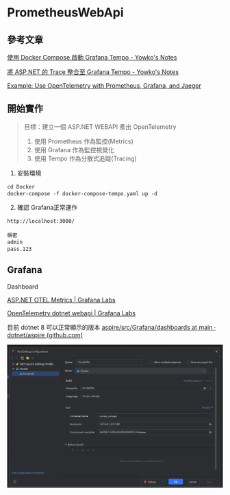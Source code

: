 # PrometheusWebApi


## 參考文章

[使用 Docker Compose 啟動 Grafana Tempo - Yowko's Notes](https://blog.yowko.com/docker-compose-grafana-tempo/)

[將 ASP.NET 的 Trace 整合至 Grafana Tempo - Yowko's Notes](https://blog.yowko.com/aspdotnet-tempo/)

[Example: Use OpenTelemetry with Prometheus, Grafana, and Jaeger](https://learn.microsoft.com/en-us/dotnet/core/diagnostics/observability-prgrja-example)

## 開始實作

> 目標：建立一個 ASP.NET WEBAPI 產出 OpenTelemetry
> 1. 使用 Prometheus 作為監控(Metrics)
> 2. 使用 Grafana 作為監控視覺化
> 3. 使用 Tempo 作為分散式追蹤(Tracing)


1. 安裝環境
```
cd Docker
docker-compose -f docker-compose-tempo.yaml up -d
```

2. 確認 Grafana正常運作
```
http://localhost:3000/

帳密
admin
pass.123
```



## Grafana

Dashboard 

[ASP.NET OTEL Metrics | Grafana Labs](https://grafana.com/grafana/dashboards/17706-asp-net-otel-metrics/)

[OpenTelemetry dotnet webapi | Grafana Labs](https://grafana.com/grafana/dashboards/20568-opentelemetry-dotnet-webapi/)

目前 dotnet 8 可以正常顯示的版本 [aspire/src/Grafana/dashboards at main · dotnet/aspire (github.com)](https://github.com/dotnet/aspire/tree/main/src/Grafana/dashboards)



![image-20241003144646514](Images\docker_1.png)

